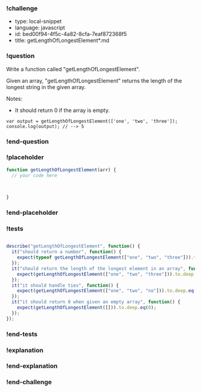 ### !challenge

* type: local-snippet
* language: javascript
* id: bed00f94-4f5c-4a82-8cfa-7eaf872368f5
* title: getLengthOfLongestElement*.md

### !question

Write a function called "getLengthOfLongestElement".

Given an array, "getLengthOfLongestElement" returns the length of the longest string in the given array.

Notes:
* It should return 0 if the array is empty.

```
var output = getLengthOfLongestElement(['one', 'two', 'three']);
console.log(output); // --> 5
```

### !end-question

### !placeholder

```js
function getLengthOfLongestElement(arr) {
  // your code here
   

   
}
```

### !end-placeholder

### !tests

```js

describe("getLengthOfLongestElement", function() {
  it("should return a number", function() {
    expect(typeof getLengthOfLongestElement(["one", "two", "three"])).to.deep.eq("number");
  });
  it("should return the length of the longest element in an array", function() {
    expect(getLengthOfLongestElement(["one", "two", "three"])).to.deep.eq(5);
  });
  it("it should handle ties", function() {
    expect(getLengthOfLongestElement(["one", "two", "no"])).to.deep.eq(3);
  });
  it("it should return 0 when given an empty array", function() {
    expect(getLengthOfLongestElement([])).to.deep.eq(0);
  });
});

```

### !end-tests

### !explanation

### !end-explanation

### !end-challenge
